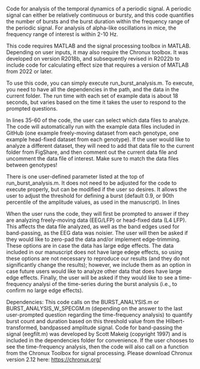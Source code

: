 Code for analysis of the temporal dynamics of a periodic signal. A periodic signal can either be relatively continuous or bursty, and this code quantifies the number of bursts and the burst duration within the frequency range of the periodic signal. For analysis of alpha-like oscillations in mice, the frequency range of interest is within 2-10 Hz. 

This code requires MATLAB and the signal processing toolbox in MATLAB. Depending on user inputs, it may also require the Chronux toolbox. It was developed on version R2018b, and subsequently revised in R2022b to include code for calculating effect size that requires a version of MATLAB from 2022 or later. 

To use this code, you can simply execute run_burst_analysis.m. To execute, you need to have all the dependencies in the path, and the data in the current folder. The run time with each set of example data is about 18 seconds, but varies based on the time it takes the user to respond to the prompted questions. 

In lines 35-60 of the code, the user can select which data files to analyze. The code will automatically run with the example data files included in GitHub (one example freely-moving dataset from each genotype, one example head-fixed dataset from each genotype). If the user would like to analyze a different dataset, they will need to add that data file to the current folder from FigShare, and then comment out the current data file and uncomment the data file of interest. Make sure to match the data files between genotypes!

There is one user-defined parameter listed at the top of run_burst_analysis.m. It does not need to be adjusted for the code to execute properly, but can be modified if the user so desires. It allows the user to adjust the threshold for defining a burst (default 0.9, or 90th percentile of the amplitude values, as used in the manuscript). In lines 

When the user runs the code, they will first be prompted to answer if they are analyzing freely-moving data (EEG/LFP) or head-fixed data (L4 LFP). This affects the data file analyzed, as well as the band edges used for band-passing, as the EEG data was noisier. The user will then be asked if they would like to zero-pad the data and/or implement edge-trimming. These options are in case the data has large edge effects. The data included in our manuscript does not have large edege effects, so using these options are not necessary to reproduce our results (and they do not significantly change the results); however, we include them as an option in case future users would like to analyze other data that does have large edge effects. Finally, the user will be asked if they would like to see a time-frequency analysi of the time-series during the burst analysis (i.e., to confirm no large edge effects).  

Dependencies: This code calls on the BURST_ANALYSIS.m or BURST_ANALYSIS_W_SPECGM.m (depending on the answer to the last user-prompted question regarding the time-frequency analysis) to quantify burst count and duration based on this threshold value from the Hilbert-transformed, bandpassed amplitude signal. Code for band-passing the signal (eegfilt.m) was developed by Scott Makeig (copyright 1997) and is included in the dependencies folder for convenience. If the user chooses to see the time-frequency analysis, then the code will also call on a function from the Chronux Toolbox for signal processing. Please download Chronux version 2.12 here: https://chronux.org/ 
